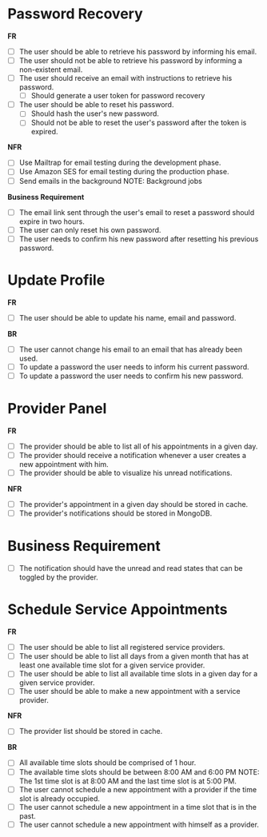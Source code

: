   # Password Recovery

  **FR**

  - [ ] The user should be able to retrieve his password by informing his email.
  - [ ] The user should not be able to retrieve his password by informing a non-existent email.
  - [ ] The user should receive an email with instructions to retrieve his password.
    - [ ] Should generate a user token for password recovery
  - [ ] The user should be able to reset his password.
    - [ ] Should hash the user's new password.
    - [ ] Should not be able to reset the user's password after the token is expired.

  **NFR**

  - [ ] Use Mailtrap for email testing during the development phase.
  - [ ] Use Amazon SES for email testing during the production phase.
  - [ ] Send emails in the background
  NOTE: Background jobs

  **Business Requirement**

  - [ ] The email link sent through the user's email to reset a password should expire in two hours.
  - [ ] The user can only reset his own password.
  - [ ] The user needs to confirm his new password after resetting his previous password.

  # Update Profile

  **FR**
  - [ ] The user should be able to update his name, email and password.

  **BR**

  - [ ] The user cannot change his email to an email that has already been used.
  - [ ] To update a password the user needs to inform his current password.
  - [ ] To update a password the user needs to confirm his new password.

  # Provider Panel

  **FR**

  - [ ] The provider should be able to list all of his appointments in a given day.
  - [ ] The provider should receive a notification whenever a user creates a new appointment with him.
  - [ ] The provider should be able to visualize his unread notifications.

  **NFR**

  - [ ] The provider's appointment in a given day should be stored in cache.
  - [ ] The provider's notifications should be stored in MongoDB.

  # Business Requirement

  - [ ] The notification should have the unread and read states that can be toggled by the provider.

  # Schedule Service Appointments

  **FR**

  - [ ] The user should be able to list all registered service providers.
  - [ ] The user should be able to list all days from a given month that has at least one available time slot for a given service provider.
  - [ ] The user should be able to list all available time slots in a given day for a given service provider.
  - [ ] The user should be able to make a new appointment with a service provider.

  **NFR**

  - [ ] The provider list should be stored in cache.

  **BR**

  - [ ] All available time slots should be comprised of 1 hour.
  - [ ] The available time slots should be between 8:00 AM and 6:00 PM
  NOTE: The 1st time slot is at 8:00 AM and the last time slot is at 5:00 PM.
  - [ ] The user cannot schedule a new appointment with a provider if the time slot is already occupied.
  - [ ] The user cannot schedule a new appointment in a time slot that is in the past.
  - [ ] The user cannot schedule a new appointment with himself as a provider.
